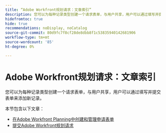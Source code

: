 ```yaml
---
title: “Adobe Workfront规划请求：文章索引”
description: 您可以为每种记录类型创建一个请求表单，与用户共享，用户可以通过填写并提交表单来添加新记录。
hidefromtoc: true
hide: true
recommendations: noDisplay, noCatalog
source-git-commit: 80d9fc7f8cf28de8dbb8f1c53835940142681906
workflow-type: tm+mt
source-wordcount: '85'
ht-degree: 0%

---
```


# Adobe Workfront规划请求：文章索引

您可以为每种记录类型创建一个请求表单，与用户共享，用户可以通过填写并提交表单来添加新记录。

<!--update the metadata with real information when making this available in TOC and in the left nav-->

本节包含以下文章：

* [在Adobe Workfront Planning中创建和管理申请表单](/help/quicksilver/planning/requests/create-request-form.md)
* [提交Adobe Workfront规划请求](/help/quicksilver/planning/requests/submit-requests.md)